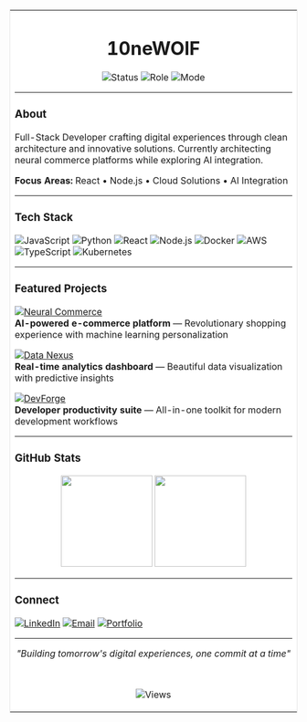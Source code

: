 <div align="center">

<table width="800" cellpadding="30" cellspacing="0" style="border: 1px solid #E5E5E5; background-color: #FFFFFF;">
<tr>
<td>

<div align="center">

# **10neWOlF**

![Status](https://img.shields.io/badge/Status-Online-28A745?style=flat&labelColor=F8F9FA&color=28A745)
![Role](https://img.shields.io/badge/Role-Full--Stack%20Developer-007BFF?style=flat&labelColor=F8F9FA&color=007BFF)
![Mode](https://img.shields.io/badge/Mode-Building-DC3545?style=flat&labelColor=F8F9FA&color=DC3545)

</div>

---

### **About**

Full-Stack Developer crafting digital experiences through clean architecture and innovative solutions. Currently architecting neural commerce platforms while exploring AI integration.

**Focus Areas:** React • Node.js • Cloud Solutions • AI Integration

---

### **Tech Stack**

![JavaScript](https://img.shields.io/badge/JavaScript-F7DF1E?style=flat&logo=javascript&logoColor=black&labelColor=FFFFFF)
![Python](https://img.shields.io/badge/Python-3776AB?style=flat&logo=python&logoColor=white&labelColor=FFFFFF)
![React](https://img.shields.io/badge/React-61DAFB?style=flat&logo=react&logoColor=black&labelColor=FFFFFF)
![Node.js](https://img.shields.io/badge/Node.js-339933?style=flat&logo=node.js&logoColor=white&labelColor=FFFFFF)
![Docker](https://img.shields.io/badge/Docker-2496ED?style=flat&logo=docker&logoColor=white&labelColor=FFFFFF)
![AWS](https://img.shields.io/badge/AWS-232F3E?style=flat&logo=amazon-aws&logoColor=white&labelColor=FFFFFF)
![TypeScript](https://img.shields.io/badge/TypeScript-3178C6?style=flat&logo=typescript&logoColor=white&labelColor=FFFFFF)
![Kubernetes](https://img.shields.io/badge/Kubernetes-326CE5?style=flat&logo=kubernetes&logoColor=white&labelColor=FFFFFF)

---

### **Featured Projects**

[![Neural Commerce](https://img.shields.io/badge/Neural_Commerce-Live_Production-28A745?style=flat&logo=shopify&logoColor=white&labelColor=FFFFFF)](https://github.com/10neWOlF)  
**AI-powered e-commerce platform** — Revolutionary shopping experience with machine learning personalization

[![Data Nexus](https://img.shields.io/badge/Data_Nexus-Active_Development-FFC107?style=flat&logo=chartdotjs&logoColor=black&labelColor=FFFFFF)](https://github.com/10neWOlF)  
**Real-time analytics dashboard** — Beautiful data visualization with predictive insights

[![DevForge](https://img.shields.io/badge/DevForge-Beta_Testing-6F42C1?style=flat&logo=tools&logoColor=white&labelColor=FFFFFF)](https://github.com/10neWOlF)  
**Developer productivity suite** — All-in-one toolkit for modern development workflows

---

### **GitHub Stats**

<div align="center">

<img src="https://github-readme-stats.vercel.app/api?username=10neWOlF&show_icons=true&theme=default&hide_border=true&bg_color=FFFFFF&title_color=212529&text_color=495057&icon_color=007BFF" height="160" />

<img src="https://github-readme-streak-stats.herokuapp.com?user=10neWOlF&theme=default&hide_border=true&background=FFFFFF&stroke=DEE2E6&ring=007BFF&fire=DC3545&currStreakLabel=212529&sideNums=495057&currStreakNum=212529&dates=6C757D" height="160" />

</div>

---

### **Connect**

[![LinkedIn](https://img.shields.io/badge/LinkedIn-0A66C2?style=flat&logo=linkedin&logoColor=white&labelColor=FFFFFF)](https://linkedin.com/in/10newolf)
[![Email](https://img.shields.io/badge/Email-EA4335?style=flat&logo=gmail&logoColor=white&labelColor=FFFFFF)](mailto:contact@10newolf.dev)
[![Portfolio](https://img.shields.io/badge/Portfolio-212529?style=flat&logo=firefox&logoColor=white&labelColor=FFFFFF)](https://10newolf.dev)

---

<div align="center">

*"Building tomorrow's digital experiences, one commit at a time"*

<br>

![Views](https://komarev.com/ghpvc/?username=10neWOlF&color=007BFF&style=flat&label=Profile%20Views)

</div>

</td>
</tr>
</table>

</div>
